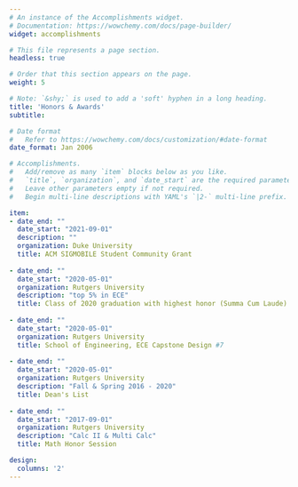 ```yaml
---
# An instance of the Accomplishments widget.
# Documentation: https://wowchemy.com/docs/page-builder/
widget: accomplishments

# This file represents a page section.
headless: true

# Order that this section appears on the page.
weight: 5

# Note: `&shy;` is used to add a 'soft' hyphen in a long heading.
title: 'Honors & Awards'
subtitle:

# Date format
#   Refer to https://wowchemy.com/docs/customization/#date-format
date_format: Jan 2006

# Accomplishments.
#   Add/remove as many `item` blocks below as you like.
#   `title`, `organization`, and `date_start` are the required parameters.
#   Leave other parameters empty if not required.
#   Begin multi-line descriptions with YAML's `|2-` multi-line prefix.

item:
- date_end: ""
  date_start: "2021-09-01"
  description: ""
  organization: Duke University
  title: ACM SIGMOBILE Student Community Grant
  
- date_end: ""
  date_start: "2020-05-01"
  organization: Rutgers University
  description: "top 5% in ECE"
  title: Class of 2020 graduation with highest honor (Summa Cum Laude)
  
- date_end: ""
  date_start: "2020-05-01"
  organization: Rutgers University
  title: School of Engineering, ECE Capstone Design #7
  
- date_end: ""
  date_start: "2020-05-01"
  organization: Rutgers University
  description: "Fall & Spring 2016 - 2020"
  title: Dean's List
  
- date_end: ""
  date_start: "2017-09-01"
  organization: Rutgers University
  description: "Calc II & Multi Calc"
  title: Math Honor Session

design:
  columns: '2' 
---
```


